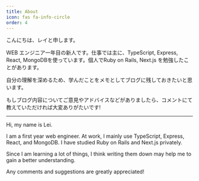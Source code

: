 ```yaml
---
title: About
icon: fas fa-info-circle
order: 4
---
```


こんにちは、レイと申します。

WEB エンジニア一年目の新人です。仕事では主に、TypeScript, Express, React, MongoDBを使っています。個人でRuby on Rails, Next.js を勉強したことがあります。

自分の理解を深めるため、学んだことをメモとしてブログに残しておきたいと思います。

もしブログ内容についてご意見やアドバイスなどがありましたら、コメントにて教えていただければ大変ありがたいです!

---

Hi, my name is Lei.

I am a first year web engineer. At work, I mainly use TypeScript, Express, React, and MongoDB. I have studied Ruby on Rails and Next.js privately.

Since I am learning a lot of things, I think writing them down may help me to gain a better understanding.

Any comments and suggestions are greatly appreciated!
